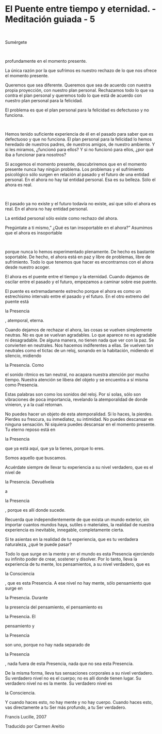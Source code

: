 # El Puente entre tiempo y eternidad. - Meditación guiada - 5

  

Sumérgete

  

profundamente en el momento presente.

La única razón por la que sufrimos es nuestro rechazo de lo que nos ofrece el momento presente.

Queremos que sea diferente. Queremos que sea de acuerdo con nuestra propia proyección, con nuestro plan personal. Rechazamos todo lo que va contra el plan personal y queremos todo lo que está de acuerdo con nuestro plan personal para la felicidad.

El problema es que el plan personal para la felicidad es defectuoso y no funciona.

  

Hemos tenido suficiente experiencia de él en el pasado para saber que es defectuoso y que no funciona. El plan personal para la felicidad lo hemos heredado de nuestros padres, de nuestros amigos, de nuestro ambiente. Y si les miramos, ¿funcionó para ellos? Y si no funcionó para ellos, ¿por qué iba a funcionar para nosotros?

Si acogemos el momento presente, descubriremos que en el momento presente nunca hay ningún problema. Los problemas y el sufrimiento psicológico sólo surgen en relación al pasado y el futuro de una entidad personal. En el ahora no hay tal entidad personal. Esa es su belleza. Sólo el ahora es real.

  

El pasado ya no existe y el futuro todavía no existe, así que sólo el ahora es real. En el ahora no hay entidad personal.

La entidad personal sólo existe como rechazo del ahora. 

Pregúntate a ti mismo,” ¿Qué es tan insoportable en el ahora?” Asumimos que el ahora es insoportable

  

porque nunca lo hemos experimentado plenamente. De hecho es bastante soportable. De hecho, el ahora está en paz y libre de problemas, libre de sufrimiento. Todo lo que tenemos que hacer es encontrarnos con el ahora desde nuestro acoger.

El ahora es el puente entre el tiempo y la eternidad. Cuando dejamos de oscilar entre el pasado y el futuro, empezamos a caminar sobre ese puente.

El puente es extremadamente estrecho porque el ahora es como un estrechísimo intervalo entre el pasado y el futuro. En el otro extremo del puente está 

la Presencia

, atemporal, eterna.

Cuando dejamos de rechazar el ahora, las cosas se vuelven simplemente neutras. No es que se vuelvan agradables. Lo que aparece no es agradable ni desagradable. De alguna manera, no tienen nada que ver con la paz. Se convierten en neutrales. Nos hacemos indiferentes a ellas. Se vuelven tan neutrales como el tictac de un reloj, sonando en la habitación, midiendo el silencio, midiendo 

la Presencia. Como

 el sonido rítmico es tan neutral, no acapara nuestra atención por mucho tiempo. Nuestra atención se libera del objeto y se encuentra a sí misma como Presencia.

Estas palabras son como los sonidos del reloj. Por sí solas, sólo son vibraciones de poca importancia, revelando la atemporalidad de donde vinieron, y a la cual retornan.

No puedes hacer un objeto de esta atemporalidad. Si lo haces, la pierdes. Pierdes su frescura, su inmediatez, su intimidad. No puedes descansar en ninguna sensación. Ni siquiera puedes descansar en el momento presente. Tu eterno reposo está en 

la Presencia

 que ya está aquí, que ya la tienes, porque lo eres.

Somos aquello que buscamos.

Acuérdate siempre de llevar tu experiencia a su nivel verdadero, que es el nivel de 

la Presencia. Devuélvela

 a 

la Presencia

, porque es allí donde sucede.

Recuerda que independientemente de que exista un mundo exterior, sin importar cuantos mundos haya, sutiles o materiales, la realidad de nuestra experiencia es inevitable, innegable, completamente cierta.

Si te asientas en la realidad de tu experiencia, que es tu verdadera naturaleza, ¿qué te puede pasar?

Todo lo que surge en la mente y en el mundo es esta Presencia ejerciendo su infinito poder de crear, sostener y disolver. Por lo tanto, lleva la experiencia de tu mente, los pensamientos, a su nivel verdadero, que es 

la Consciencia

, que es esta Presencia. A ese nivel no hay mente, sólo pensamiento que surge en 

la Presencia. Durante

 la presencia del pensamiento, el pensamiento es 

la Presencia. El

 pensamiento y 

la Presencia

 son uno, porque no hay nada separado de 

la Presencia

, nada fuera de esta Presencia, nada que no sea esta Presencia.

De la misma forma, lleva tus sensaciones corporales a su nivel verdadero. Su verdadero nivel no es el cuerpo; no es allí donde tienen lugar. Su verdadero nivel no es la mente. Su verdadero nivel es 

la Consciencia.

Y cuando haces esto, no hay mente y no hay cuerpo. Cuando haces esto, vas directamente a tu Ser más profundo, a tu Ser verdadero.

Francis Lucille, 2007

Traducido por Carmen Areitio 

